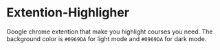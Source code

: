 # Extention-Highligher
Google chrome extention that make you highlight courses you need.
The background color is `#0969DA` for light mode and `#0969DA` for dark mode.

